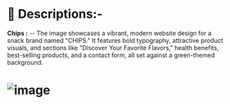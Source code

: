 # 📃 Descriptions:-

**Chips :**
-- The image showcases a vibrant, modern website design for a snack brand named "CHIPS." It features bold typography, attractive product visuals, and sections like "Discover Your Favorite Flavors," health benefits, best-selling products, and a contact form, all set against a green-themed background.

# ![image](https://github.com/user-attachments/assets/73aaf4f0-7002-4172-ad95-d0084b2f54e3)
